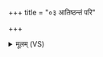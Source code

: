 +++
title = "०३ आतिष्ठन्तं परि"

+++
<details><summary>मूलम् (VS)</summary>

आ॒तिष्ठ॑न्तं॒ परि॒ विश्वे॑ अभूषं॒ छ्रियं॒ वसा॑नश्चरति॒ स्वरो॑चिः। म॒हत्तद्वृष्णो॒ असु॑रस्य॒ नामा वि॒श्वरू॑पो अ॒मृता॑नि तस्थौ ॥
</details>